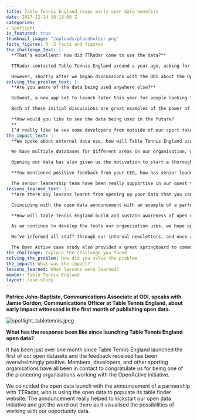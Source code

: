 ```yaml
---
title: Table Tennis England reaps early open data benefits
date: 2017-12-14 16:18:00 Z
categories:
- Spotlight
is_featured: true
thumbnail_image: "/uploads/placeholder.png"
facts_figures: 3 -5 facts and figures
the_challenge_text: |-
  **That’s excellent! How did TTRadar come to use the data?**

  TTRadar contacted Table Tennis England around a year ago, asking for our assistance in populating its global table finder with the tables we are aware of in England. At the time, we were reluctant to provide the data as we know from past experience, that manual data lists become outdated very quickly and it can become a difficult situation when clubs do not know who to contact in order to update their info.

  However, shortly after we began discussions with the ODI about the OpenActive initiative, we got back in touch with TTRadar and asked them if they would be interested in taking a JSON feed from our database. Within a week we had a test server up and running and published the live version of the site not long afterwards.
solving_the_problem_text: |-
  **Are you aware of the data being used anywhere else?**

  GoSweat, a new app set to launch later this year for people looking to find physical activity opportunities, has already been in contact around using our club dataset to populate their bookings tool. We have also had initial conversations with the International Table Tennis Federation, who is considering using our Ping! data to populate a table tennis opportunity finder in their TTX app.

  Both of these initial discussions are great examples of the power of open data for starting conversations and the possibilities of attracting people from outside our National Governing Body’s sphere of influence.

  **How would you like to see the data being used in the future?
  **
  I’d really like to see some developers from outside of our sport take our data and innovate with it. For example, the 750 Ping! tables that are located across the country could provide a great meet-up location, which could be used by community groups, dating websites or even Augmented Reality or Virtual Reality apps like Pokemon Go.
the_impact_text: |-
  **We spoke about external data use, how will Table Tennis England use this data?**

  We have multiple databases for different areas in our organisation, which can be confusing for both staff and the end users to navigate. However, through the use of our open data APIs we plan on releasing a Table Tennis Finder, which should make it easier for users to find the information they need. Initially the finder will show clubs and Ping! tables, but we’d like to expand it to include coaches, leagues and other organisations when the time is right.

  Opening our data has also given us the motivation to start a thorough data cleanse, as it is no longer just ourselves who are using the data. This was a welcome exercise as data hygiene is really important when it comes to reporting the current state of climate for our sport.

  **You mentioned positive feedback from your CEO, how has senior leadership supported your efforts?**

  The senior leadership team have been really supportive in our quest to publish open data, however there was an interesting conversation that took place when the idea was put forward to the Head of Commercial. He said: “What?! …You’re giving away our data?!… For free?!” But when I explained the benefits of doing it and the chance to contribute to a national initiative that could help shape the future of our industry, he quickly understood and reverted his opinion.
lessons_learned_text: |-
  **Are there any lessons learnt from opening up your data that you can share with others?**

  Coinciding with the open data announcement with an example of a partner who is using it, really helped. If we had simply communicated the raw datasets to members, I don’t think many of them would have understood our decision and could have caused frustration among them. I would definitely recommend NGBs to consider a similar approach when communicating about their open data.

  **How will Table Tennis England build and sustain awareness of open data across the organisation?**

  As we continue to develop the tools our organisation uses, we hope open data will become more engrained throughout. The more we continue to push open data, the more opportunity there is to attract non-members into our sport and increase the size of the market.

  We’ve informed all staff through our internal newsletters, and once a few more adopters of our data come on board, we will host internal training sessions on how departments can use open data to grow, diversify, and become more efficient.

  The Open Active case study also provided a great springboard to communicate the initial message across the team.
the_challenge: Explain the challenge you faced
solving_the_problem: How did you solve the problem
the_impact: What was the impact?
lessons_learned: What lessons were learned?
member: Table Tennis England
layout: case-study
---
```


**Patrice John-Baptiste, Communications Associate at ODI, speaks with Jamie Gordon, Communications Officer at Table Tennis England, about early impact witnessed in the first month of publishing open data.**

![spotlight_tabletennis.jpeg](/uploads/spotlight_tabletennis.jpeg)

**What has the response been like since launching Table Tennis England open data?**

It has been just over one month since Table Tennis England launched the first of our open datasets and the feedback received has been overwhelmingly positive. Members, developers, and other sporting organisations have all been in contact to congratulate us for being one of the pioneering organisations working with the OpenActive initiative.

We coincided the open data launch with the announcement of a partnership with TTRadar, who is using the open data to populate its table finder website. The announcement really helped to kickstart our open data initiative and get the word out there as it visualised the possibilities of working with our opportunity data.